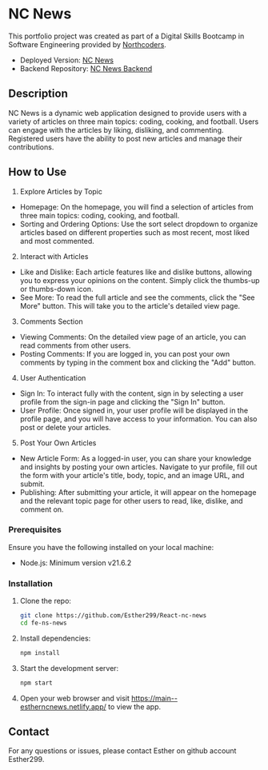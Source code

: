 # NC News

This portfolio project was created as part of a Digital Skills Bootcamp in
Software Engineering provided by [Northcoders](https://northcoders.com/).

- Deployed Version: [NC News](https://main--estherncnews.netlify.app/) 
- Backend Repository: [NC News Backend](https://github.com/Esther299/Project-nc-News)

## Description
NC News is a dynamic web application designed to provide users with a variety of articles on three main topics: coding, cooking, and football. Users can engage with the articles by liking, disliking, and commenting. Registered users have the ability to post new articles and manage their contributions.


## How to Use
1. Explore Articles by Topic
- Homepage: On the homepage, you will find a selection of articles from three main topics: coding, cooking, and football.
- Sorting and Ordering Options: Use the sort select dropdown to organize articles based on different properties such as most recent, most liked and most commented.

2. Interact with Articles
- Like and Dislike: Each article features like and dislike buttons, allowing you to express your opinions on the content. Simply click the thumbs-up or thumbs-down icon.
- See More: To read the full article and see the comments, click the "See More" button. This will take you to the article's detailed view page.

3. Comments Section
- Viewing Comments: On the detailed view page of an article, you can read comments from other users.
- Posting Comments: If you are logged in, you can post your own comments by typing in the comment box and clicking the "Add" button.

4. User Authentication
- Sign In: To interact fully with the content, sign in by selecting a user profile from the sign-in page and clicking the "Sign In" button.
- User Profile: Once signed in, your user profile will be displayed in the profile page,  and you will have access to your information. You can also post or delete your articles.

5. Post Your Own Articles
- New Article Form: As a logged-in user, you can share your knowledge and insights by posting your own articles. Navigate to yur profile, fill out the form with your article's title, body, topic, and an image URL, and submit.
- Publishing: After submitting your article, it will appear on the homepage and the relevant topic page for other users to read, like, dislike, and comment on.



### Prerequisites

Ensure you have the following installed on your local machine:

- Node.js: Minimum version v21.6.2

### Installation

1. Clone the repo:

   ```sh
   git clone https://github.com/Esther299/React-nc-news
   cd fe-ns-news
   ```

2. Install dependencies:

   ```sh
   npm install
   ```

3. Start the development server:

   ```sh
   npm start
   ```

4. Open your web browser and visit https://main--estherncnews.netlify.app/ to view the app.


## Contact

For any questions or issues, please contact Esther on github account Esther299.
